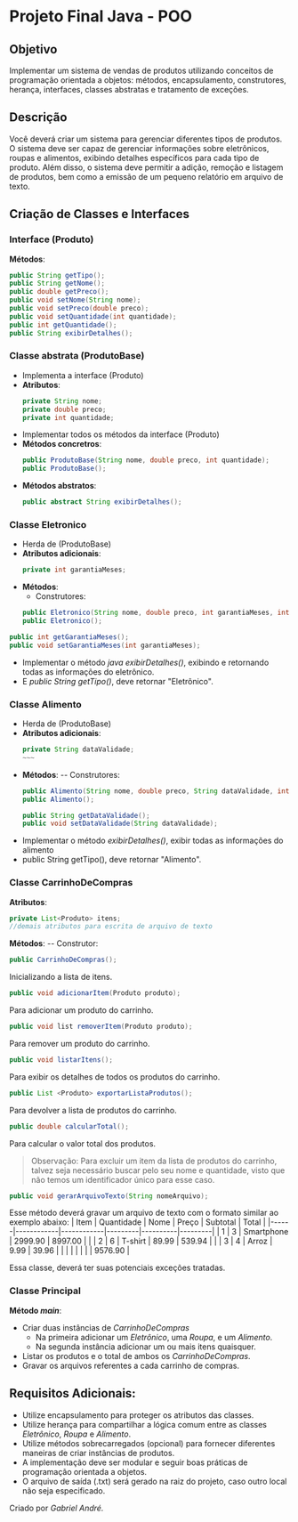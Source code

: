 # Projeto Final Java - POO
## Objetivo
Implementar um sistema de vendas de produtos utilizando conceitos de programação orientada a objetos: métodos, encapsulamento, construtores, herança, interfaces, classes abstratas e tratamento de exceções.
## Descrição
Você deverá criar um sistema para gerenciar diferentes tipos de produtos. O sistema deve ser capaz de gerenciar informações sobre eletrônicos, roupas e alimentos, exibindo detalhes específicos para cada tipo de produto. Além disso, o sistema deve permitir a adição, remoção e listagem de produtos, bem como a emissão de um pequeno relatório em arquivo de texto.

## Criação de Classes e Interfaces
### Interface (Produto)
**Métodos**:
~~~java
public String getTipo();
public String getNome();
public double getPreco();
public void setNome(String nome);
public void setPreco(double preco);
public void setQuantidade(int quantidade);
public int getQuantidade();
public String exibirDetalhes();
~~~
### Classe abstrata (ProdutoBase)
- Implementa a interface (Produto)
- **Atributos**:
  ~~~java
  private String nome;
  private double preco;
  private int quantidade;
  ~~~
- Implementar todos os métodos da interface (Produto)
- **Métodos concretros**:
  ~~~java
  public ProdutoBase(String nome, double preco, int quantidade);
  public ProdutoBase();
  ~~~
- **Métodos abstratos**:
  ~~~java
  public abstract String exibirDetalhes();
  ~~~
### Classe Eletronico
- Herda de (ProdutoBase)
- **Atributos adicionais**:
  ~~~java
  private int garantiaMeses;
  ~~~
- **Métodos**:
  - Construtores:
  ~~~java
  public Eletronico(String nome, double preco, int garantiaMeses, int quantidade);
  public Eletronico();
  ~~~
~~~java
public int getGarantiaMeses();
public void setGarantiaMeses(int garantiaMeses);
~~~
- Implementar o método _java exibirDetalhes()_, exibindo e retornando todas as informações do eletrônico.
- E _public String getTipo()_, deve retornar "Eletrônico".

### Classe Alimento
- Herda de (ProdutoBase)
- **Atributos adicionais**:
  ~~~~java
  private String dataValidade;
  ~~~
- **Métodos**:
  -- Construtores:
    ~~~java
    public Alimento(String nome, double preco, String dataValidade, int qualidade);
    public Alimento();
    ~~~
  ~~~java
  public String getDataValidade();
  public void setDataValidade(String dataValidade);
  ~~~
- Implementar o método _exibirDetalhes()_, exibir todas as informações do alimento
- public String getTipo(), deve retornar "Alimento".
### Classe CarrinhoDeCompras
**Atributos**:
~~~java
private List<Produto> itens;
//demais atributos para escrita de arquivo de texto
~~~
**Métodos**:
-- Construtor:
  ~~~java
  public CarrinhoDeCompras();
  ~~~
  Inicializando a lista de itens.
  ~~~java
  public void adicionarItem(Produto produto);
  ~~~
  Para adicionar um produto do carrinho.
  ~~~java
  public void list removerItem(Produto produto);
  ~~~
  Para remover um produto do carrinho.
  ~~~java
  public void listarItens();
  ~~~
  Para exibir os detalhes de todos os produtos do carrinho.
  ~~~java
  public List <Produto> exportarListaProdutos();
  ~~~
  Para devolver a lista de produtos do carrinho.
  ~~~java
  public double calcularTotal();
  ~~~
  Para calcular o valor total dos produtos.
  > Observação: Para excluir um item da lista de produtos do carrinho, talvez seja necessário buscar pelo seu nome e quantidade, visto que não temos um identificador único para esse caso.
  ~~~java
  public void gerarArquivoTexto(String nomeArquivo);
  ~~~
  Esse método deverá gravar um arquivo de texto com o formato similar ao exemplo abaixo:
  | Item | Quantidade | Nome       | Preço   | Subtotal | Total   |
|------|------------|------------|---------|----------|---------|
| 1    | 3          | Smartphone | 2999.90 | 8997.00  |         |
| 2    | 6          | T-shirt    | 89.99   | 539.94   |         |
| 3    | 4          | Arroz      | 9.99    | 39.96    |         |
|      |            |            |         |          | 9576.90 |

Essa classe, deverá ter suas potenciais exceções tratadas.
### Classe Principal
**Método _main_**:
- Criar duas instâncias de _CarrinhoDeCompras_
  - Na primeira adicionar um _Eletrônico_, uma _Roupa_, e um _Alimento_.
  - Na segunda instância adicionar um ou mais itens quaisquer.
- Listar os produtos e o total de ambos os _CarrinhoDeCompras_.
- Gravar os arquivos referentes a cada carrinho de compras.

## Requisitos Adicionais:
- Utilize encapsulamento para proteger os atributos das classes.
- Utilize herança para compartilhar a lógica comum entre as classes _Eletrônico_, _Roupa_ e _Alimento_.
- Utilize métodos sobrecarregados (opcional) para fornecer diferentes maneiras de criar instâncias de produtos.
- A implementação deve ser modular e seguir boas práticas de programação orientada a objetos.
- O arquivo de saída (.txt) será gerado na raiz do projeto, caso outro local não seja especificado.


Criado por _Gabriel André._

